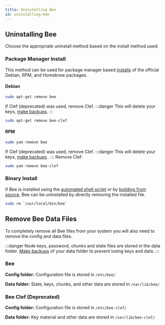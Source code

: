 ```yaml
---
title: Uninstalling Bee
id: uninstalling-bee
---
```


## Uninstalling Bee

Choose the appropriate uninstall method based on the install method used:

### Package Manager Install

This method can be used for package manager based [installs](/docs/bee/installation/install#package-manager-install-recommended-method) of the official Debian, RPM, and Homebrew packages.

#### Debian

```bash
sudo apt-get remove bee
```

If Clef (deprecated) was used, remove Clef.
:::danger
This will delete your keys, [make backups](/docs/bee/working-with-bee/backups).
:::
```bash
sudo apt-get remove bee-clef
```

#### RPM

```bash
sudo yum remove bee
```

If Clef (deprecated) was used, remove Clef.
:::danger
This will delete your keys, [make backups](/docs/bee/working-with-bee/backups) .
:::
Remove Clef:
```bash
sudo yum remove bee-clef
```

### Binary Install
If Bee is installed using the [automated shell script](/docs/bee/installation/install#shell-script-install-alternate-method) or by [building from source](/docs/bee/installation/build-from-source), Bee can be uninstalled by directly removing the installed file.

```bash
sudo rm `/usr/local/bin/bee`
```

## Remove Bee Data Files

To completely remove all Bee files from your system you will also need to remove the config and data files. 

:::danger
Node keys, password, chunks and state files are stored in the data folder. [Make backups](/docs/bee/working-with-bee/backups) of your data folder to prevent losing keys and data. 
:::

### Bee

**Config folder:** Configuration file is stored in `/etc/bee/`

**Data folder:** State, keys, chunks, and other data are stored in `/var/lib/bee/`

### Bee Clef (Deprecated)

**Config folder:** Configuration file is stored in `/etc/bee-clef/`

**Data folder:** Key material and other data are stored in `/var/lib/bee-clef/`